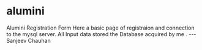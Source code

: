 # alumini
Alumini Registration Form 
Here a basic page of registraion and connection to the mysql server.
All Input data stored the Database acquired by me .
---Sanjeev Chauhan
